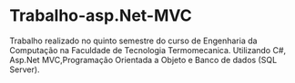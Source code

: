 # Trabalho-asp.Net-MVC

Trabalho realizado no quinto semestre do curso de Engenharia da Computação na Faculdade de Tecnologia Termomecanica. Utilizando C#, Asp.Net MVC,Programação Orientada a Objeto e Banco de dados (SQL Server).
